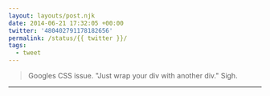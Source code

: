 ```yaml
---
layout: layouts/post.njk
date: 2014-06-21 17:32:05 +00:00
twitter: '480402791178182656'
permalink: /status/{{ twitter }}/
tags: 
  - tweet
---
```


> Googles CSS issue. "Just wrap your div with another div." Sigh.

---
